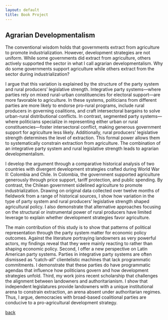 ```yaml
---
layout: default
title: Book Project
---
```


## Agrarian Developmentalism

The conventional wisdom holds that governments extract from agriculture to promote industrialization. However, development strategies are not uniform. While some governments did extract from agriculture, others actively supported the sector in what I call agrarian developmentalism. Why do some governments support agriculture while others extract from the sector during industrialization?

I argue that this variation is explained by the structure of the party system and rural producers’ legislative strength. Integrative party systems—where parties rely on mixed rural-urban constituencies for electoral support—are more favorable to agriculture. In these systems, politicians from different parties are more likely to endorse pro-rural programs, include rural producers in governing coalitions, and craft intersectoral bargains to solve urban-rural distributional conflicts. In contrast, segmented party systems—where politicians specialize in representing either urban or rural constituencies—foster intersectoral conflict, making generous government support for agriculture less likely. Additionally, rural producers’ legislative strength determines the level of extraction. This formal power allows them to systematically constrain extraction from agriculture. The combination of an integrative party system and rural legislative strength leads to agrarian developmentalism.

I develop the argument through a comparative historical analysis of two countries with divergent development strategies crafted during World War II: Colombia and Chile. In Colombia, the government supported agriculture generously through price support, tariff protection, and public spending. By contrast, the Chilean government sidelined agriculture to promote industrialization. Drawing on original data collected over twelve months of fieldwork from a range of historical sources, I show how variation in the type of party system and rural producers’ legislative strength shaped agricultural policy. I also demonstrate that alternative approaches focusing on the structural or instrumental power of rural producers have limited leverage to explain whether development strategies favor agriculture.

The main contribution of this study is to show that patterns of political representation through the party system matter for economic policy outcomes. Against the literature portraying landowners as very powerful actors, my findings reveal that they were mainly reacting to rather than shaping economic policy. Second, I offer a new perspective on Latin American party systems. Parties in integrative party systems are often dismissed as “catch-all” clientelistic machines that lack programmatic commitments. I demonstrate that these parties do have programmatic agendas that influence how politicians govern and how development strategies unfold. Third, my work joins recent scholarship that challenges the alignment between landowners and authoritarianism. I show that independent legislatures provide landowners with a unique institutional arena to constrain extraction, an arena absent under authoritarian regimes. Thus, I argue, democracies with broad-based coalitional parties are conducive to a pro-agricultural development strategy. 

[back](./)
